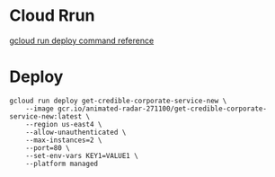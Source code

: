 # Cloud Rrun
[gcloud run deploy command reference](https://cloud.google.com/sdk/gcloud/reference/run/deploy)

# Deploy

```shell
gcloud run deploy get-credible-corporate-service-new \
    --image gcr.io/animated-radar-271100/get-credible-corporate-service-new:latest \
    --region us-east4 \
    --allow-unauthenticated \
    --max-instances=2 \
    --port=80 \
    --set-env-vars KEY1=VALUE1 \
    --platform managed
```